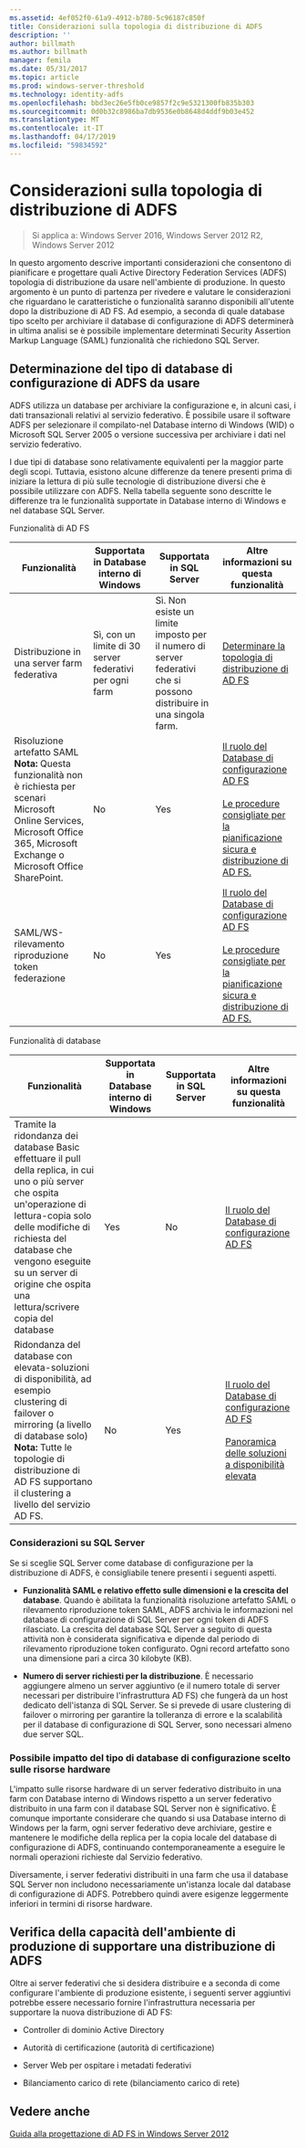 ```yaml
---
ms.assetid: 4ef052f0-61a9-4912-b780-5c96187c850f
title: Considerazioni sulla topologia di distribuzione di ADFS
description: ''
author: billmath
ms.author: billmath
manager: femila
ms.date: 05/31/2017
ms.topic: article
ms.prod: windows-server-threshold
ms.technology: identity-adfs
ms.openlocfilehash: bbd3ec26e5fb0ce9857f2c9e5321300fb835b303
ms.sourcegitcommit: 0d0b32c8986ba7db9536e0b8648d4ddf9b03e452
ms.translationtype: MT
ms.contentlocale: it-IT
ms.lasthandoff: 04/17/2019
ms.locfileid: "59834592"
---
```

# <a name="ad-fs-deployment-topology-considerations"></a>Considerazioni sulla topologia di distribuzione di ADFS

>Si applica a: Windows Server 2016, Windows Server 2012 R2, Windows Server 2012

In questo argomento descrive importanti considerazioni che consentono di pianificare e progettare quali Active Directory Federation Services \(ADFS\) topologia di distribuzione da usare nell'ambiente di produzione. In questo argomento è un punto di partenza per rivedere e valutare le considerazioni che riguardano le caratteristiche o funzionalità saranno disponibili all'utente dopo la distribuzione di AD FS. Ad esempio, a seconda di quale database tipo scelto per archiviare il database di configurazione di ADFS determinerà in ultima analisi se è possibile implementare determinati Security Assertion Markup Language \(SAML\) funzionalità che richiedono SQL Server.  
  
## <a name="determining-which-type-of-adfs-configuration-database-to-use"></a>Determinazione del tipo di database di configurazione di ADFS da usare  
ADFS utilizza un database per archiviare la configurazione e, in alcuni casi, i dati transazionali relativi al servizio federativo. È possibile usare il software ADFS per selezionare il compilato\-nel Database interno di Windows \(WID\) o Microsoft SQL Server 2005 o versione successiva per archiviare i dati nel servizio federativo.  
  
I due tipi di database sono relativamente equivalenti per la maggior parte degli scopi. Tuttavia, esistono alcune differenze da tenere presenti prima di iniziare la lettura di più sulle tecnologie di distribuzione diversi che è possibile utilizzare con ADFS. Nella tabella seguente sono descritte le differenze tra le funzionalità supportate in Database interno di Windows e nel database SQL Server.  
  
Funzionalità di AD FS  
  
|Funzionalità|Supportata in Database interno di Windows|Supportata in SQL Server|Altre informazioni su questa funzionalità|  
|-----------|---------------------|----------------------------|---------------------------------------|  
|Distribuzione in una server farm federativa|Sì, con un limite di 30 server federativi per ogni farm|Sì. Non esiste un limite imposto per il numero di server federativi che si possono distribuire in una singola farm.|[Determinare la topologia di distribuzione di AD FS](Determine-Your-AD-FS-Deployment-Topology.md)|  
|Risoluzione artefatto SAML **Nota:** Questa funzionalità non è richiesta per scenari Microsoft Online Services, Microsoft Office 365, Microsoft Exchange o Microsoft Office SharePoint.|No|Yes|[Il ruolo del Database di configurazione AD FS](../../ad-fs/technical-reference/The-Role-of-the-AD-FS-Configuration-Database.md)<br /><br />[Le procedure consigliate per la pianificazione sicura e distribuzione di AD FS.](Best-Practices-for-Secure-Planning-and-Deployment-of-AD-FS.md)|  
|SAML\/WS\-rilevamento riproduzione token federazione|No|Yes|[Il ruolo del Database di configurazione AD FS](../../ad-fs/technical-reference/The-Role-of-the-AD-FS-Configuration-Database.md)<br /><br />[Le procedure consigliate per la pianificazione sicura e distribuzione di AD FS.](Best-Practices-for-Secure-Planning-and-Deployment-of-AD-FS.md)|  
  
Funzionalità di database  
  
|Funzionalità|Supportata in Database interno di Windows|Supportata in SQL Server|Altre informazioni su questa funzionalità|  
|-----------|---------------------|----------------------------|---------------------------------------|  
|Tramite la ridondanza dei database Basic effettuare il pull della replica, in cui uno o più server che ospita un'operazione di lettura\-copia solo delle modifiche di richiesta del database che vengono eseguite su un server di origine che ospita una lettura\/scrivere copia del database|Yes|No|[Il ruolo del Database di configurazione AD FS](../../ad-fs/technical-reference/The-Role-of-the-AD-FS-Configuration-Database.md)|  
|Ridondanza del database con elevata\-soluzioni di disponibilità, ad esempio clustering di failover o mirroring \(a livello di database solo\) **Nota:** Tutte le topologie di distribuzione di AD FS supportano il clustering a livello del servizio AD FS.|No|Yes|[Il ruolo del Database di configurazione AD FS](../../ad-fs/technical-reference/The-Role-of-the-AD-FS-Configuration-Database.md)<br /><br />[Panoramica delle soluzioni a disponibilità elevata](https://go.microsoft.com/fwlink/?LinkId=179853)|  
  
### <a name="sql-server-considerations"></a>Considerazioni su SQL Server  
Se si sceglie SQL Server come database di configurazione per la distribuzione di ADFS, è consigliabile tenere presenti i seguenti aspetti.  
  
-   **Funzionalità SAML e relativo effetto sulle dimensioni e la crescita del database**. Quando è abilitata la funzionalità risoluzione artefatto SAML o rilevamento riproduzione token SAML, ADFS archivia le informazioni nel database di configurazione di SQL Server per ogni token di ADFS rilasciato. La crescita del database SQL Server a seguito di questa attività non è considerata significativa e dipende dal periodo di rilevamento riproduzione token configurato. Ogni record artefatto sono una dimensione pari a circa 30 kilobyte \(KB\).  
  
-   **Numero di server richiesti per la distribuzione**. È necessario aggiungere almeno un server aggiuntivo \(e il numero totale di server necessari per distribuire l'infrastruttura AD FS\) che fungerà da un host dedicato dell'istanza di SQL Server. Se si prevede di usare clustering di failover o mirroring per garantire la tolleranza di errore e la scalabilità per il database di configurazione di SQL Server, sono necessari almeno due server SQL.  
  
### <a name="how-the-configuration-database-type-you-select-may-impact-hardware-resources"></a>Possibile impatto del tipo di database di configurazione scelto sulle risorse hardware  
L'impatto sulle risorse hardware di un server federativo distribuito in una farm con Database interno di Windows rispetto a un server federativo distribuito in una farm con il database SQL Server non è significativo. È comunque importante considerare che quando si usa Database interno di Windows per la farm, ogni server federativo deve archiviare, gestire e mantenere le modifiche della replica per la copia locale del database di configurazione di ADFS, continuando contemporaneamente a eseguire le normali operazioni richieste dal Servizio federativo.  
  
Diversamente, i server federativi distribuiti in una farm che usa il database SQL Server non includono necessariamente un'istanza locale dal database di configurazione di ADFS. Potrebbero quindi avere esigenze leggermente inferiori in termini di risorse hardware.  
  
## <a name="verifying-that-your-production-environment-can-support-an-ad-fs-deployment"></a>Verifica della capacità dell'ambiente di produzione di supportare una distribuzione di ADFS  
Oltre ai server federativi che si desidera distribuire e a seconda di come configurare l'ambiente di produzione esistente, i seguenti server aggiuntivi potrebbe essere necessario fornire l'infrastruttura necessaria per supportare la nuova distribuzione di AD FS:  
  
-   Controller di dominio Active Directory  
  
-   Autorità di certificazione \(autorità di certificazione\)  
  
-   Server Web per ospitare i metadati federativi  
  
-   Bilanciamento carico di rete \(bilanciamento carico di rete\)  
  
## <a name="see-also"></a>Vedere anche
[Guida alla progettazione di AD FS in Windows Server 2012](AD-FS-Design-Guide-in-Windows-Server-2012.md)
